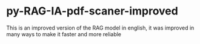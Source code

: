 # py-RAG-IA-pdf-scaner-improved
This is an improved version of the RAG model in english, it was improved in many ways to make it faster and more reliable
